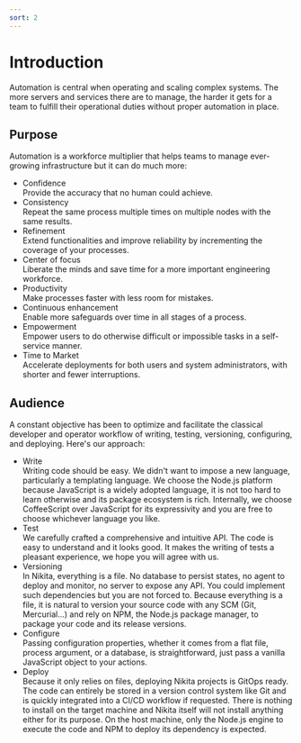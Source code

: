 ```yaml
---
sort: 2
---
```


# Introduction

Automation is central when operating and scaling complex systems. The more servers and services there are to manage, the harder it gets for a team to fulfill their operational duties without proper automation in place.

## Purpose

Automation is a workforce multiplier that helps teams to manage ever-growing infrastructure but it can do much more:

* Confidence   
  Provide the accuracy that no human could achieve.
* Consistency   
  Repeat the same process multiple times on multiple nodes with the same results.
* Refinement   
  Extend functionalities and improve reliability by incrementing the coverage of your processes.
* Center of focus   
  Liberate the minds and save time for a more important engineering workforce.
* Productivity   
  Make processes faster with less room for mistakes.
* Continuous enhancement   
  Enable more safeguards over time in all stages of a process.
* Empowerment   
  Empower users to do otherwise difficult or impossible tasks in a self-service manner.
* Time to Market   
  Accelerate deployments for both users and system administrators, with shorter and fewer interruptions.

## Audience

A constant objective has been to optimize and facilitate the classical developer and operator workflow of writing, testing, versioning, configuring, and deploying. Here's our approach:

* Write   
  Writing code should be easy. We didn't want to impose a new language, particularly a templating language. We choose the Node.js platform because JavaScript is a widely adopted language, it is not too hard to learn otherwise and its package ecosystem is rich. Internally, we choose CoffeeScript over JavaScript for its expressivity and you are free to choose whichever language you like.
* Test   
  We carefully crafted a comprehensive and intuitive API. The code is easy to understand and it looks good. It makes the writing of tests a pleasant experience, we hope you will agree with us.
* Versioning   
  In Nikita, everything is a file. No database to persist states, no agent to deploy and monitor, no server to expose any API. You could implement such dependencies but you are not forced to. Because everything is a file, it is natural to version your source code with any SCM (Git, Mercurial...) and rely on NPM, the Node.js package manager, to package your code and its release versions.
* Configure   
  Passing configuration properties, whether it comes from a flat file, process argument, or a database, is straightforward, just pass a vanilla JavaScript object to your actions.
* Deploy   
  Because it only relies on files, deploying Nikita projects is GitOps ready. The code can entirely be stored in a version control system like Git and is quickly integrated into a CI/CD workflow if requested. There is nothing to install on the target machine and Nikita itself will not install anything either for its purpose. On the host machine, only the Node.js engine to execute the code and NPM to deploy its dependency is expected.
